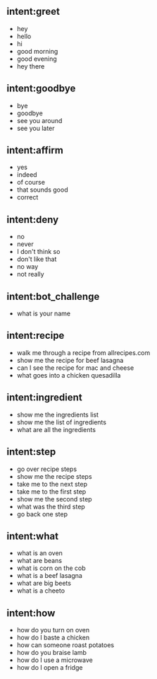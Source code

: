 ## intent:greet
- hey
- hello
- hi
- good morning
- good evening
- hey there

## intent:goodbye
- bye
- goodbye
- see you around
- see you later

## intent:affirm
- yes
- indeed
- of course
- that sounds good
- correct

## intent:deny
- no
- never
- I don't think so
- don't like that
- no way
- not really

## intent:bot_challenge
- what is your name


## intent:recipe
- walk me through a recipe from allrecipes.com
- show me the recipe for beef lasagna
- can I see the recipe for mac and cheese
- what goes into a chicken quesadilla

## intent:ingredient
- show me the ingredients list
- show me the list of ingredients
- what are all the ingredients

## intent:step
- go over recipe steps
- show me the recipe steps
- take me to the next step
- take me to the first step
- show me the second step
- what was the third step
- go back one step

## intent:what
- what is an oven
- what are beans
- what is corn on the cob
- what is a beef lasagna
- what are big beets
- what is a cheeto

## intent:how
- how do you turn on oven
- how do I baste a chicken
- how can someone roast potatoes
- how do you braise lamb
- how do I use a microwave
- how do I open a fridge
